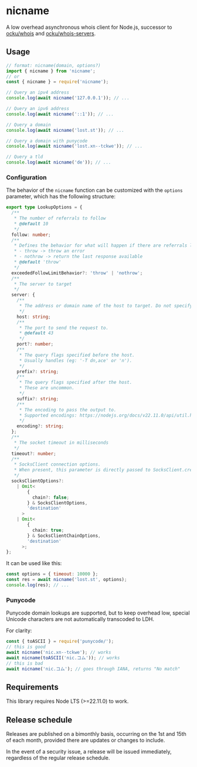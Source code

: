 # nicname

A low overhead asynchronous whois client for Node.js, successor to [ocku/whois](https://github.com/ocku/whois) and [ocku/whois-servers](https://github.com/ocku/whois-servers).

## Usage

```js
// format: nicname(domain, options?)
import { nicname } from 'nicname';
// or
const { nicname } = require('nicname');
```

```js
// Query an ipv4 address
console.log(await nicname('127.0.0.1')); // ...

// Query an ipv6 address
console.log(await nicname('::1')); // ...

// Query a domain
console.log(await nicname('lost.st')); // ...

// Query a domain with punycode
console.log(await nicname('lost.xn--tckwe')); // ...

// Query a tld
console.log(await nicname('de')); // ...
```

### Configuration

The behavior of the `nicname` function can be customized with the `options` parameter, which has the following structure:

```ts
export type LookupOptions = {
  /**
   * The number of referrals to follow
   * @default 10
   */
  follow: number;
  /**
   * Defines the behavior for what will happen if there are referrals left to follow when the follow limit is reached
   * - throw -> throw an error
   * - nothrow -> return the last response available
   * @default 'throw'
   */
  exceededFollowLimitBehavior?: 'throw' | 'nothrow';
  /**
   * The server to target
   */
  server: {
    /**
     * The address or domain name of the host to target. Do not specify the port here.
     */
    host: string;
    /**
     * The port to send the request to.
     * @default 43
     */
    port?: number;
    /**
     * The query flags specified before the host.
     * Usually handles (eg: '-T dn,ace' or 'n').
     */
    prefix?: string;
    /**
     * The query flags specified after the host.
     * These are uncommon.
     */
    suffix?: string;
    /**
     * The encoding to pass the output to.
     * Supported encodings: https://nodejs.org/docs/v22.11.0/api/util.html#encodings-supported-by-default-with-full-icu-data
     */
    encoding?: string;
  };
  /**
   * The socket timeout in milliseconds
   */
  timeout?: number;
  /**
   * SocksClient connection options.
   * When present, this parameter is directly passed to SocksClient.createConnection() or SocksClient.createConnectionChain() depending on the value of socksClientOptions.chain.
   */
  socksClientOptions?:
    | Omit<
        {
          chain?: false;
        } & SocksClientOptions,
        'destination'
      >
    | Omit<
        {
          chain: true;
        } & SocksClientChainOptions,
        'destination'
      >;
};
```

It can be used like this:

```js
const options = { timeout: 10000 };
const res = await nicname('lost.st', options);
console.log(res); // ...
```

### Punycode

Punycode domain lookups are supported, but to keep overhead low, special Unicode characters are not automatically transcoded to LDH.

For clarity:

```js
const { toASCII } = require('punycode/');
// this is good
await nicname('nic.xn--tckwe'); // works
await nicname(toASCII('nic.コム')); // works
// this is bad
await nicname('nic.コム'); // goes through IANA, returns "No match"
```

## Requirements

This library requires Node LTS (>=22.11.0) to work.

## Release schedule

Releases are published on a bimonthly basis, occurring on the 1st and 15th of each month, provided there are updates or changes to include.

In the event of a security issue, a release will be issued immediately, regardless of the regular release schedule.
